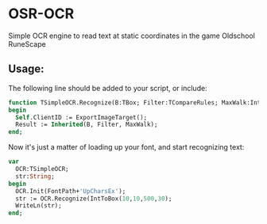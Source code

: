 # OSR-OCR
Simple OCR engine to read text at static coordinates in the game Oldschool RuneScape 

Usage:
------

The following line should be added to your script, or include:
```pascal
function TSimpleOCR.Recognize(B:TBox; Filter:TCompareRules; MaxWalk:Int32=40): String; override;
begin
  Self.ClientID := ExportImageTarget();
  Result := Inherited(B, Filter, MaxWalk);
end;
```

Now it's just a matter of loading up your font, and start recognizing text:
```pascal
var 
  OCR:TSimpleOCR;
  str:String;
begin
  OCR.Init(FontPath+'UpCharsEx');
  str := OCR.Recognize(IntToBox(10,10,500,30);
  WriteLn(str);
end;
```

